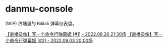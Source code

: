 # danmu-console

(WIP) 终端里的 Bilibili 弹幕仪表盘。

[【直播录像】写一个命令行弹幕姬 [#1] - 2022.08.26 21:30场](https://www.bilibili.com/video/BV1ze4y1Z7Tu/)
[【直播录像】写一个命令行弹幕姬 [#2] - 2022.09.03 20:00场](https://www.bilibili.com/video/BV1mK411Z7d9)
